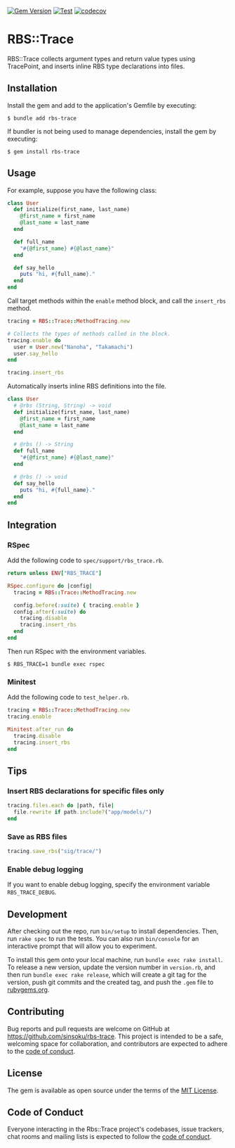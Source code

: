 [![Gem Version](https://badge.fury.io/rb/rbs-trace.svg)](https://badge.fury.io/rb/rbs-trace)
[![Test](https://github.com/sinsoku/rbs-trace/actions/workflows/test.yml/badge.svg)](https://github.com/sinsoku/rbs-trace/actions/workflows/test.yml)
[![codecov](https://codecov.io/gh/sinsoku/rbs-trace/graph/badge.svg?token=rEsPe8Quyu)](https://codecov.io/gh/sinsoku/rbs-trace)

# RBS::Trace

RBS::Trace collects argument types and return value types using TracePoint, and inserts inline RBS type declarations into files.

## Installation

Install the gem and add to the application's Gemfile by executing:

    $ bundle add rbs-trace

If bundler is not being used to manage dependencies, install the gem by executing:

    $ gem install rbs-trace

## Usage

For example, suppose you have the following class:

```ruby
class User
  def initialize(first_name, last_name)
    @first_name = first_name
    @last_name = last_name
  end

  def full_name
    "#{@first_name} #{@last_name}"
  end

  def say_hello
    puts "hi, #{full_name}."
  end
end
```

Call target methods within the `enable` method block, and call the `insert_rbs` method.

```ruby
tracing = RBS::Trace::MethodTracing.new

# Collects the types of methods called in the block.
tracing.enable do
  user = User.new("Nanoha", "Takamachi")
  user.say_hello
end

tracing.insert_rbs
```

Automatically inserts inline RBS definitions into the file.

```ruby
class User
  # @rbs (String, String) -> void
  def initialize(first_name, last_name)
    @first_name = first_name
    @last_name = last_name
  end

  # @rbs () -> String
  def full_name
    "#{@first_name} #{@last_name}"
  end

  # @rbs () -> void
  def say_hello
    puts "hi, #{full_name}."
  end
end
```

## Integration

### RSpec

Add the following code to `spec/support/rbs_trace.rb`.

```ruby
return unless ENV["RBS_TRACE"]

RSpec.configure do |config|
  tracing = RBS::Trace::MethodTracing.new

  config.before(:suite) { tracing.enable }
  config.after(:suite) do
    tracing.disable
    tracing.insert_rbs
  end
end
```

Then run RSpec with the environment variables.

```console
$ RBS_TRACE=1 bundle exec rspec
```

### Minitest

Add the following code to `test_helper.rb`.

```ruby
tracing = RBS::Trace::MethodTracing.new
tracing.enable

Minitest.after_run do
  tracing.disable
  tracing.insert_rbs
end
```

## Tips

### Insert RBS declarations for specific files only

```ruby
tracing.files.each do |path, file|
  file.rewrite if path.include?("app/models/")
end
```

### Save as RBS files

```ruby
tracing.save_rbs("sig/trace/")
```

### Enable debug logging

If you want to enable debug logging, specify the environment variable `RBS_TRACE_DEBUG`.

## Development

After checking out the repo, run `bin/setup` to install dependencies. Then, run `rake spec` to run the tests. You can also run `bin/console` for an interactive prompt that will allow you to experiment.

To install this gem onto your local machine, run `bundle exec rake install`. To release a new version, update the version number in `version.rb`, and then run `bundle exec rake release`, which will create a git tag for the version, push git commits and the created tag, and push the `.gem` file to [rubygems.org](https://rubygems.org).

## Contributing

Bug reports and pull requests are welcome on GitHub at https://github.com/sinsoku/rbs-trace. This project is intended to be a safe, welcoming space for collaboration, and contributors are expected to adhere to the [code of conduct](https://github.com/sinsoku/rbs-trace/blob/main/CODE_OF_CONDUCT.md).

## License

The gem is available as open source under the terms of the [MIT License](https://opensource.org/licenses/MIT).

## Code of Conduct

Everyone interacting in the Rbs::Trace project's codebases, issue trackers, chat rooms and mailing lists is expected to follow the [code of conduct](https://github.com/sinsoku/rbs-trace/blob/main/CODE_OF_CONDUCT.md).

